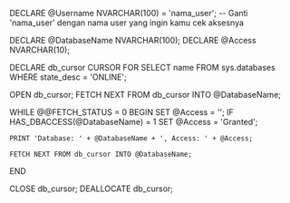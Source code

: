 
DECLARE @Username NVARCHAR(100) = 'nama_user'; -- Ganti 'nama_user' dengan nama user yang ingin kamu cek aksesnya

DECLARE @DatabaseName NVARCHAR(100);
DECLARE @Access NVARCHAR(10);

DECLARE db_cursor CURSOR FOR
SELECT name
FROM sys.databases
WHERE state_desc = 'ONLINE';

OPEN db_cursor;
FETCH NEXT FROM db_cursor INTO @DatabaseName;

WHILE @@FETCH_STATUS = 0
BEGIN
    SET @Access = '';
    IF HAS_DBACCESS(@DatabaseName) = 1
        SET @Access = 'Granted';

    PRINT 'Database: ' + @DatabaseName + ', Access: ' + @Access;

    FETCH NEXT FROM db_cursor INTO @DatabaseName;
END

CLOSE db_cursor;
DEALLOCATE db_cursor;

